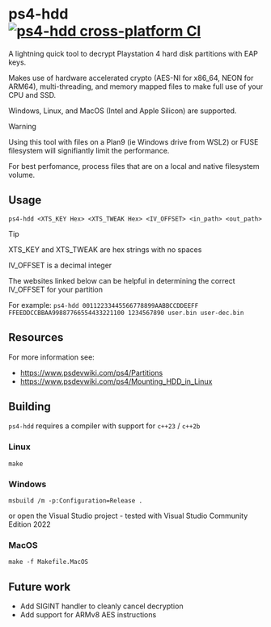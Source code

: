 # ps4-hdd [![ps4-hdd cross-platform CI](https://github.com/John-K/ps4-hdd/actions/workflows/cross_platform_ci.yml/badge.svg)](https://github.com/John-K/ps4-hdd/actions/workflows/cross_platform_ci.yml)
A lightning quick tool to decrypt Playstation 4 hard disk partitions with EAP keys.

Makes use of hardware accelerated crypto (AES-NI for x86_64, NEON for ARM64), multi-threading, and memory mapped files to make full use of your CPU and SSD.

Windows, Linux, and MacOS (Intel and Apple Silicon) are supported.

> [!WARNING]
> Using this tool with files on a Plan9 (ie Windows drive from WSL2) or FUSE filesystem will signifiantly limit the performance.
>
> For best perfomance, process files that are on a local and native filesystem volume.

## Usage

`ps4-hdd <XTS_KEY Hex> <XTS_TWEAK Hex> <IV_OFFSET> <in_path> <out_path>`
> [!TIP]
> XTS_KEY and XTS_TWEAK are hex strings with no spaces
> 
> IV_OFFSET is a decimal integer
>
> The websites linked below can be helpful in determining the correct IV_OFFSET for your partition

For example:
`ps4-hdd 00112233445566778899AABBCCDDEEFF FFEEDDCCBBAA99887766554433221100 1234567890 user.bin user-dec.bin`

## Resources
For more information see:
 * https://www.psdevwiki.com/ps4/Partitions
 * https://www.psdevwiki.com/ps4/Mounting_HDD_in_Linux

## Building
`ps4-hdd` requires a compiler with support for `c++23` / `c++2b`

### Linux
`make`

### Windows
`msbuild /m -p:Configuration=Release .`

or open the Visual Studio project - tested with Visual Studio Community Edition 2022

### MacOS
`make -f Makefile.MacOS`

## Future work
 * Add SIGINT handler to cleanly cancel decryption
 * Add support for ARMv8 AES instructions
